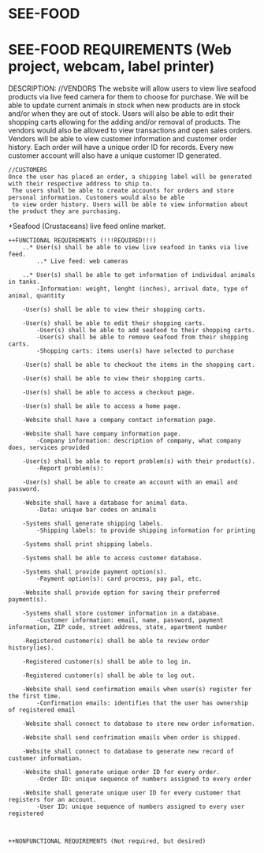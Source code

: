 # SEE-FOOD
SEE-FOOD REQUIREMENTS (Web project, webcam, label printer)
=====================

DESCRIPTION:
    //VENDORS
    The website will allow users to view live seafood products via live feed camera for them to choose for purchase.
     We will be able to update current animals in stock when new products are in stock and/or when they are out of stock.
     Users will also be able to edit their shopping carts allowing for the adding and/or removal of products. The vendors
     would also be allowed to view transactions and open sales orders. Vendors will be able to view customer information
     and customer order history. Each order will have a unique order ID for records. Every new customer account will also
     have a unique customer ID generated.
     
    //CUSTOMERS
    Once the user has placed an order, a shipping label will be generated with their respective address to ship to. 
     The users shall be able to create accounts for orders and store personal information. Customers would also be able
     to view order history. Users will be able to view information about the product they are purchasing.






+Seafood (Crustaceans) live feed online market.
    
    ++FUNCTIONAL REQUIREMENTS (!!!REQUIRED!!!)
        ..* User(s) shall be able to view live seafood in tanks via live feed.
            ..* Live feed: web cameras

        ..* User(s) shall be able to get information of individual animals in tanks.
            -Information: weight, lenght (inches), arrival date, type of animal, quantity

        -User(s) shall be able to view their shopping carts.

        -User(s) shall be able to edit their shopping carts.
            -User(s) shall be able to add seafood to their shopping carts.
            -User(s) shall be able to remove seafood from their shopping carts.
            -Shopping carts: items user(s) have selected to purchase

        -User(s) shall be able to checkout the items in the shopping cart.
        
        -User(s) shall be able to view their shopping carts.

        -User(s) shall be able to access a checkout page.
        
        -User(s) shall be able to access a home page.

        -Website shall have a company contact information page.
        
        -Website shall have company information page.
            -Company information: description of company, what company does, services provided

        -User(s) shall be able to report problem(s) with their product(s).
            -Report problem(s): 

        -User(s) shall be able to create an account with an email and password.

        -Website shall have a database for animal data.
            -Data: unique bar codes on animals

        -Systems shall generate shipping labels.
            -Shipping labels: to provide shipping information for printing
        
        -Systems shall print shipping labels.
        
        -Systems shall be able to access customer database.
        
        -Systems shall provide payment option(s).
            -Payment option(s): card process, pay pal, etc.
        
        -Website shall provide option for saving their preferred payment(s).

        -Systems shall store customer information in a database.
            -Customer information: email, name, password, payment information, ZIP code, street address, state, apartment number

        -Registered customer(s) shall be able to review order history(ies).

        -Registered customer(s) shall be able to log in.

        -Registered customer(s) shall be able to log out.

        -Website shall send confirmation emails when user(s) register for the first time.
            -Confirmation emails: identifies that the user has ownership of registered email

        -Website shall connect to database to store new order information.

        -Website shall send confrimation emails when order is shipped.

        -Website shall connect to database to generate new record of customer information.

        -Website shall generate unique order ID for every order.
            -Order ID: unique sequence of numbers assigned to every order
            
        -Website shall generate unique user ID for every customer that registers for an account.
            -User ID: unique sequence of numbers assigned to every user registered
        


    ++NONFUNCTIONAL REQUIREMENTS (Not required, but desired)
